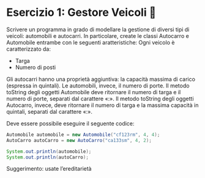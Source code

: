 # Esercizio 1: Gestore Veicoli 🛴

Scrivere un programma in grado di modellare la gestione di diversi tipi di veicoli: automobili e
autocarri. In particolare, create le classi Autocarro e Automobile entrambe con le seguenti
aratteristiche:
Ogni veicolo è caratterizzato da:
- Targa
- Numero di posti

Gli autocarri hanno una proprietà aggiuntiva: la capacità massima di carico (espressa in quintali). Le automobili, invece, il numero di porte.
Il metodo toString degli oggetti Automobile deve ritornare il numero di targa e il numero di porte, separati dal carattere «:».
Il metodo toString degli oggetti Autocarro, invece, deve ritornare il numero di targa e la massima capacità in quintali, separati dal carattere «:».

Deve essere possibile eseguire il seguente codice:

```java
Automobile automobile = new Automobile("cf123rm", 4, 4);
AutoCarro autoCarro = new AutoCarro("ca133sm", 4, 2);

System.out.println(automobile);
System.out.println(autoCarro);
```

Suggerimento: usate l’ereditarietà
